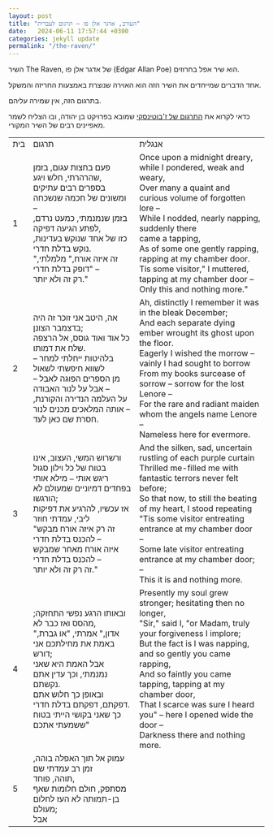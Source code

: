 ```yaml
---
layout: post
title: "העורב, אדגר אלן פו – תרגום לעברית"
date:   2024-06-11 17:57:44 +0300
categories: jekyll update
permalink: "/the-raven/"
---
```


<p>השיר The Raven, של אדגר אלן פו (Edgar Allan Poe) הוא שיר אפל בחרוזים.</p>
<p>אחד הדברים שמייחדים את השיר הזה הוא האוירה שנוצרת באמצעות החריזה והמשקל.</p>
<p>בתרגום הזה, אין שמירה עליהם.</p>
<p>כדאי לקרוא את <a href="https://benyehuda.org/read/655" title="התרגום של ז'בוטינסקי">התרגום של ז'בוטינסקי</a> שמובא בפרויקט בן יהודה, ובו הצליח לשמר מאפיינים רבים של השיר המקורי.</p>

<div class="table-responsive">
<table class="table text-center table-dark"><tbody>
<tr>
<td>בית</td>
<td>תרגום</td>
<td>אנגלית</td>
</tr>
<tr>
<td>1</td>
<td>פעם בחצות עגום, בזמן שהרהרתי, חלש ויגע,<br>בספרים רבים עתיקים ומשונים של חכמה שנשכחה –<br>בזמן שנמנמתי, כמעט נרדם, לפתע הגיעה דפיקה, <br>כזו של אחד שנוקש בעדינות, נוקש בדלת חדרי.<br>"זה איזה אורח," מלמלתי, "דופק בדלת חדרי –<br>רק זה ולא יותר."</td>
<td>
<bdo dir="ltr" lang="">Once upon a midnight dreary, while I pondered, weak and weary,<br>Over many a quaint and curious volume of forgotten lore –<br>While I nodded, nearly napping, suddenly there </bdo><br><bdo dir="ltr" lang="">came a tapping,</bdo><br><bdo lang="" dir="ltr">As of some one gently rapping, rapping at my chamber door.<br></bdo><bdo dir="ltr" lang="">Tis some visitor," I muttered, tapping at my chamber door –<br>Only this and nothing more."</bdo>
</td>
</tr>
<tr>
<td>2</td>
<td>אה, היטב אני זוכר זה היה בדצמבר הצונן;<br>כל אוד ואוד גוסס, אל הרצפה שלח את דמותו.<br>בלהיטות ייחלתי למחר – לשווא חיפשתי לשאול<br>מן הספרים הפוגה לאבל – אבל על לנור האבודה –<br>על העלמה הנדירה והקורנת, אותה המלאכים מכנים לנור –<br>חסרת שם כאן לעד.</td>
<td>
<bdo dir="ltr" lang="">Ah, distinctly I remember it was in the bleak December;<br>And each separate dying ember wrought its ghost upon the floor.<br>Eagerly I wished the morrow –</bdo> <bdo dir="ltr" lang="">vainly I had sought to borrow<br>From my books surcease of sorrow –</bdo> <bdo dir="ltr" lang="">sorrow for the lost Lenore –<br>For the rare and radiant maiden whom the angels name Lenore –<br>Nameless here for evermore.</bdo>
</td>
</tr>
<tr>
<td>3</td>
<td>ורשרוש המשי, העצוב, אינו בטוח של כל וילון סגול<br>ריגש אותי <bdo dir="ltr" lang=""><code>—</code></bdo> מילא אותי בפחדים דמיוניים שמעולם לא הורגשו;<br>אז עכשיו, להרגיע את דפיקות ליבי, עמדתי חוזר<br>"זה רק איזה אורח מבקש להכנס בדלת חדרי –<br>איזה אורח מאחר שמבקש להכנס בדלת חדרי <bdo dir="ltr" lang="">–</bdo><br>זה רק זה ולא יותר."</td>
<td>
<bdo dir="ltr" lang="">And the silken, sad, uncertain rustling of each purple curtain<br>Thrilled me-filled me with fantastic terrors never felt before;<br>So that now, to still the beating of my heart, I stood repeating<br>"Tis some visitor entreating entrance at my chamber door </bdo><br><bdo dir="ltr" lang="">–</bdo><br><bdo dir="ltr" lang="">Some late visitor entreating entrance at my chamber door; –<br>This it is and nothing more.</bdo>
</td>
</tr>
<tr>
<td>4</td>
<td>ובאותו הרגע נפשי התחזקה; מהסס ואז כבר לא,<br>"אדון," אמרתי, "או גברת, באמת את מחילתכם אני דורש;<br>אבל האמת היא שאני נמנמתי, וכך עדין אתם נקשתם.<br>ובאופן כך חלוש אתם דפקתם, דפקתם בדלת חדרי.<br>כך שאני בקושי הייתי בטוח ששמעתי אתכם"</td>
<td>
<bdo dir="ltr" lang="">Presently my soul grew stronger; hesitating then no longer,<br>"Sir," said I, "or Madam, truly your forgiveness I implore;<br>But the fact is I was napping, and so gently you came rapping,<br>And so faintly you came tapping, tapping at my chamber door,<br>That I scarce was sure I heard you" –</bdo> <bdo dir="ltr" lang="">here I opened wide the door –<br>Darkness there and nothing more.</bdo>
</td>
</tr>
<tr>
<td>5</td>
<td>עמוק אל תוך האפלה בוהה, זמן רב עמדתי שם<br>תוהה, פוחד,<br>מסתפק, חולם חלומות שאף בן-תמותה לא העז לחלום מעולם;<br>אבל


</tbody></table>
<div>